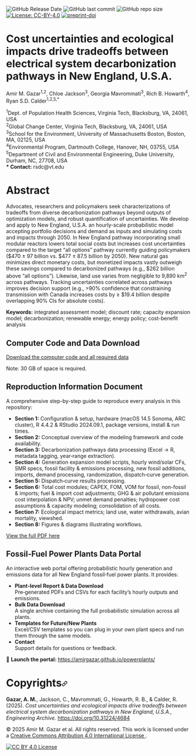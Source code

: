 <img alt="GitHub Release Date" src="https://img.shields.io/github/release-date/amirgazar/Decarbonization-Tradeoffs?color=black"> <img alt="GitHub last commit" src="https://img.shields.io/github/last-commit/amirgazar/Decarbonization-Tradeoffs?color=gold"> <img alt="GitHub repo size" src="https://img.shields.io/github/repo-size/amirgazar/Decarbonization-Tradeoffs?color=cyan"> [<img alt="License: CC-BY-4.0" src="https://img.shields.io/badge/license-CC--BY--4.0-lightgrey">](https://creativecommons.org/licenses/by/4.0/) [![preprint-doi](https://img.shields.io/badge/preprint_doi-10.31224/4684--4505/ad8fce-blue)](https://doi.org/10.31224/4684)

# Cost uncertainties and ecological impacts drive tradeoffs between electrical system decarbonization pathways in New England, U.S.A.

<p>
  Amir M. Gazar<sup>1,2</sup>, Chloe Jackson<sup>3</sup>, Georgia Mavrommati<sup>3</sup>, Rich B. Howarth<sup>4</sup>, Ryan S.D. Calder<sup>1,2,5,*</sup>
</p>
<p>
  <sup>1</sup>Dept. of Population Health Sciences, Virginia Tech, Blacksburg, VA, 24061, USA<br/>
  <sup>2</sup>Global Change Center, Virginia Tech, Blacksburg, VA, 24061, USA<br/>
  <sup>3</sup>School for the Environment, University of Massachusetts Boston, Boston, MA, 02125, USA<br/>
  <sup>4</sup>Environmental Program, Dartmouth College, Hanover, NH, 03755, USA<br/>
  <sup>5</sup>Department of Civil and Environmental Engineering, Duke University, Durham, NC, 27708, USA<br/>
  <strong>* Contact:</strong> rsdc@vt.edu
</p>

<h1 id="abstract" tabindex="-1">Abstract</h1>

Advocates, researchers and policymakers seek characterizations of tradeoffs from diverse decarbonization pathways beyond outputs of optimization models, and robust quantification of uncertainties. We develop and apply to New England, U.S.A. an hourly-scale probabilistic model accepting portfolio decisions and demand as inputs and simulating costs and impacts through 2050. In New England pathway incorporating small modular reactors lowers total social costs but increases cost uncertainties compared to the target “all options” pathway currently guiding policymakers ($470 ± 97 billion vs. $477 ± 87.5 billion by 2050). New natural gas minimizes direct monetary costs, but monetized impacts vastly outweigh these savings compared to decarbonized pathways (e.g., $262 billion above “all options”). Likewise, land use varies from negligible to 9,890 km<sup>2</sup> across pathways. Tracking uncertainties correlated across pathways improves decision support (e.g., >90% confidence that constraining transmission with Canada increases costs by ≥ $19.4 billion despite overlapping 90% CIs for absolute costs).


<p><strong>Keywords:</strong> integrated assessment model; discount rate; capacity expansion model; decarbonization; renewable energy; energy policy; cost-benefit analysis</p>

## Computer Code and Data Download
<a href="https://drive.google.com/file/d/1_4CJ6x3oWdZjMocYRkqfHUSGeeRW7L50/view?usp=sharing" target="_blank" rel="noopener noreferrer">
  Download the computer code and all required data
</a>
<p>Note: 30 GB of space is required.</p>

## Reproduction Information Document
A comprehensive step-by-step guide to reproduce every analysis in this repository:

- **Section 1:** Configuration & setup, hardware (macOS 14.5 Sonoma, ARC cluster), R 4.4.2 & RStudio 2024.09.1, package versions, install & run times.  
- **Section 2:** Conceptual overview of the modeling framework and code availability.  
- **Section 3:** Decarbonization pathways data processing (Excel → R, metadata tagging, year‐range extraction).  
- **Section 4:** Generation expansion model scripts, hourly wind/solar CFs, SMR specs, fossil facility & emissions processing, new fossil additions, imports, demand processing, randomization, dispatch‐curve generation.  
- **Section 5:** Dispatch‐curve results processing.  
- **Section 6:** Total cost modules; CAPEX, FOM, VOM for fossil, non-fossil & imports; fuel & import cost adjustments; GHG & air pollutant emissions cost interpolation & NPV; unmet demand penalties; hydropower cost assumptions & capacity modeling; consolidation of all costs.  
- **Section 7:** Ecological impact metrics; land use, water withdrawals, avian mortality, viewshed.  
- **Section 8:** Figures & diagrams illustrating workflows.

<a href="https://github.com/amirgazar/Decarbonization-Tradeoffs/blob/main/7%20Reproduction%20Information%20Document/Reproduction%20Information%20Document.pdf" target="_blank" rel="noopener noreferrer">
  View the full PDF here
</a>

## Fossil‐Fuel Power Plants Data Portal

An interactive web portal offering probabilistic hourly generation and emissions data for all New England fossil‐fuel power plants. It provides:

- **Plant‐level Report & Data Download**  
  Pre‐generated PDFs and CSVs for each facility’s hourly outputs and emissions.  
- **Bulk Data Download**  
  A single archive containing the full probabilistic simulation across all plants.  
- **Templates for Future/New Plants**  
  Excel/CSV templates so you can plug in your own plant specs and run them through the same models.  
- **Contact**  
  Support details for questions or feedback.

🔗 **Launch the portal:** https://amirgazar.github.io/powerplants/

<h1 tabindex="-1" id="Copyrights and Citation" dir="auto">Copyrights<svg class="octicon octicon-link" viewBox="0 0 16 16" version="1.1" width="16" height="16" aria-hidden="true"><path d="m7.775 3.275 1.25-1.25a3.5 3.5 0 1 1 4.95 4.95l-2.5 2.5a3.5 3.5 0 0 1-4.95 0 .751.751 0 0 1 .018-1.042.751.751 0 0 1 1.042-.018 1.998 1.998 0 0 0 2.83 0l2.5-2.5a2.002 2.002 0 0 0-2.83-2.83l-1.25 1.25a.751.751 0 0 1-1.042-.018.751.751 0 0 1-.018-1.042Zm-4.69 9.64a1.998 1.998 0 0 0 2.83 0l1.25-1.25a.751.751 0 0 1 1.042.018.751.751 0 0 1 .018 1.042l-1.25 1.25a3.5 3.5 0 1 1-4.95-4.95l2.5-2.5a3.5 3.5 0 0 1 4.95 0 .751.751 0 0 1-.018 1.042.751.751 0 0 1-1.042.018 1.998 1.998 0 0 0-2.83 0l-2.5 2.5a1.998 1.998 0 0 0 0 2.83Z"></path></svg></a></h1>


</article>
</div>

<div class="citation">
  <p>
    <strong>Gazar, A. M.</strong>, Jackson, C., Mavrommati, G., Howarth, R. B., &amp; Calder, R. (2025). 
    <em>Cost uncertainties and ecological impacts drive tradeoffs between electrical system decarbonization pathways in New England, U.S.A., Engineering Archive. </em> 
    <a href="https://doi.org/10.31224/4684" target="_blank" rel="noopener">https://doi.org/10.31224/4684</a>
  </p>

  <p>
    © 2025 Amir M. Gazar et al. All rights reserved.  
    This work is licensed under a 
    <a href="https://creativecommons.org/licenses/by/4.0/" target="_blank" rel="license noopener">
      Creative Commons Attribution 4.0 International License
    </a>.
  </p>

  <p>
    <a href="https://creativecommons.org/licenses/by/4.0/" target="_blank" rel="license noopener">
      <img alt="CC BY 4.0 License" src="https://img.shields.io/badge/license-CC--BY--4.0-lightgrey">
    </a>
  </p>
</div>
